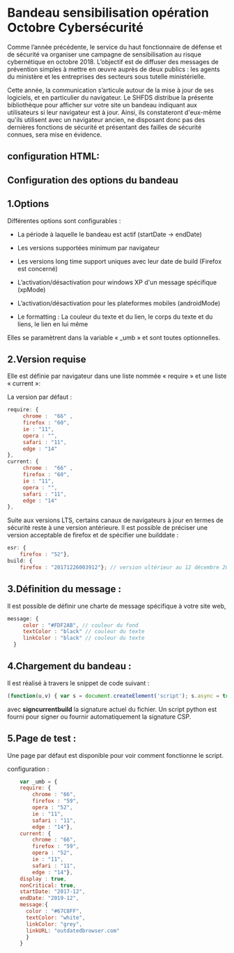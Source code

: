 
# Bandeau sensibilisation opération Octobre Cybersécurité 

Comme l’année précédente, le service du haut fonctionnaire de défense et de sécurité va organiser une campagne de sensibilisation au risque cybernétique en octobre 2018. L’objectif est de diffuser des messages de prévention simples à mettre en œuvre auprès de deux publics : les agents du ministère et les entreprises des secteurs sous tutelle ministérielle.

Cette année, la communication s’articule autour de la mise à jour de ses logiciels, et en particulier du navigateur. Le SHFDS distribue la présente bibliothèque pour afficher sur votre site un bandeau indiquant aux utilisateurs si leur navigateur est à jour. Ainsi, ils constateront d'eux-même qu'ils utilisent avec un navigateur ancien, ne disposant donc pas des dernières fonctions de sécurité et présentant des failles de sécurité connues, sera mise en évidence.


## configuration HTML:
## Configuration des options du bandeau                     
## 1.Options

Différentes options sont configurables :

- La période à laquelle le bandeau est actif (startDate -> endDate)

- Les versions supportées minimum par navigateur

- Les versions long time support uniques avec leur date de build (Firefox est concerné)

- L’activation/désactivation pour windows XP d'un message spécifique (xpMode)

- L’activation/désactivation pour les plateformes mobiles (androidMode)

- Le formatting : La couleur du texte et du lien, le corps du texte et du liens, le lien en lui même  

Elles se paramètrent dans la variable « _umb » et sont toutes optionnelles.

 
## 2.Version requise  

Elle est définie par navigateur dans une liste nommée « require » et une liste « current »:

La version par défaut :
```javascript
require: {
     chrome :  "66" ,
     firefox : "60",
     ie : "11",
     opera : "",
     safari : "11",
     edge : "14"
},
current: {
     chrome :  "66" ,
     firefox : "60",
     ie : "11",
     opera : "",
     safari : "11",
     edge : "14"
},
``` 
Suite aux versions LTS, certains canaux de navigateurs à jour en termes de sécurité reste à une version antérieure. Il est possible de préciser une version acceptable de firefox et de spécifier une builddate : 
```javascript
esr: {
    firefox : "52"},
build: {
    firefox : "20171226003912"}; // version ultérieur au 12 décembre 2017
```	
	
## 3.Définition du message :

Il est possible de définir une charte de message spécifique à votre site web,
```javascript
message: {
     color : "#FDF2AB", // couleur du fond
     textColor : "black" // couleur du texte
     linkColor : "black" // couleur du texte
  }
```
## 4.Chargement du bandeau :

 Il est réalisé à travers le snippet de code suivant :
```javascript
(function(u,v) { var s = document.createElement('script'); s.async = true; s.src = u;s.integrity = v; var b = document.getElementsByTagName('script'); b.parentNode.insertBefore(s, b); }) ('umb2.js',"sha25-signcurrentbuild");
```

avec **signcurrentbuild** la signature actuel du fichier.
Un script python est fourni pour signer ou fournir automatiquement la signature CSP.

## 5.Page de test :

Une page par défaut est disponible pour voir comment fonctionne le script.

configuration :
```javascript
    var _umb = {
    require: {
        chrome : "66",
        firefox : "59",
        opera : "52",
        ie : "11",
        safari : "11",
        edge : "14"},
    current: {
        chrome : "66",
        firefox : "59",
        opera : "52",
        ie : "11",
        safari : "11",
        edge : "14"},
    display : true,
    nonCritical: true,
    startDate: "2017-12",
    endDate: "2019-12",
    message:{
      color : "#67C8FF",
      textColor: "white",
      linkColor: "grey",
      linkURL: "outdatedbrowser.com"
      }
    }
```

